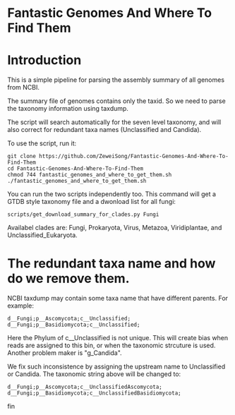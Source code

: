 # Fantastic Genomes And Where To Find Them
 
# Introduction

This is a simple pipeline for parsing the assembly summary of all genomes from NCBI.

The summary file of genomes contains only the taxid. So we need to parse the taxonomy information using taxdump.

The script will search automatically for the seven level taxonomy, and will also correct for redundant taxa names (Unclassified and Candida).

To use the script, run it:

    git clone https://github.com/ZeweiSong/Fantastic-Genomes-And-Where-To-Find-Them
    cd Fantastic-Genomes-And-Where-To-Find-Them
    chmod 744 fantastic_genomes_and_where_to_get_them.sh
    ./fantastic_genomes_and_where_to_get_them.sh

You can run the two scripts independently too.
This command will get a GTDB style taxonomy file and a dwonload list for all fungi:

    scripts/get_download_summary_for_clades.py Fungi

Availabel clades are: Fungi, Prokaryota, Virus, Metazoa, Viridiplantae, and Unclassified_Eukaryota.

# The redundant taxa name and how do we remove them.

NCBI taxdump may contain some taxa name that have different parents. For example:

    d__Fungi;p__Ascomycota;c__Unclassified;
    d__Fungi;p__Basidiomycota;c__Unclassified;
  
Here the Phylum of c__Unclassified is not unique. This will create bias when reads are assigned to this bin, or when the taxonomic strcuture is used. Another problem maker is "g_Candida".

We fix such inconsistence by assigning the upstream name to Unclassified or Candida. The taxonomic string above will be changed to:

    d__Fungi;p__Ascomycota;c__UnclassifiedAscomycota;
    d__Fungi;p__Basidiomycota;c__UnclassifiedBasidiomycota;

fin
